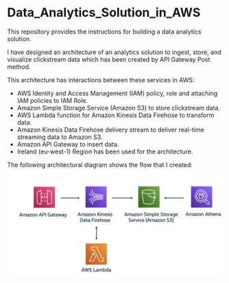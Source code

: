 # Data_Analytics_Solution_in_AWS
This repository provides the instructions for building a data analytics solution.

I have designed an architecture of an analytics solution to ingest, store, and visualize clickstream data which has been created by API Gateway Post method. 



This architecture has interactions between these services in AWS:
- AWS Identity and Access Management (IAM) policy, role and attaching IAM policies to IAM Role.
- Amazon Simple Storage Service (Amazon S3) to store clickstream data.
- AWS Lambda function for Amazon Kinesis Data Firehose to transform data.
- Amazon Kinesis Data Firehose delivery stream to deliver real-time streaming data to Amazon S3.
- Amazon API Gateway to insert data.
- Ireland (eu-west-1) Region has been used for the architecture.

The following architectural diagram shows the flow that I created:

![Architecture](https://github.com/hameddavoudabadi/Data_Analytics_Solution_in_AWS/blob/main/png/architecture.png "Architecture")
